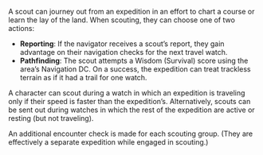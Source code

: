 A scout can journey out from an expedition in an effort to chart a course or learn the lay of the land. When scouting, they can choose one of two actions:

-   **Reporting**: If the navigator receives a scout’s report, they gain advantage on their navigation checks for the next travel watch.
-   **Pathfinding**: The scout attempts a Wisdom (Survival) score using the area’s Navigation DC. On a success, the expedition can treat trackless terrain as if it had a trail for one watch.

A character can scout during a watch in which an expedition is traveling only if their speed is faster than the expedition’s. Alternatively, scouts can be sent out during watches in which the rest of the expedition are active or resting (but not traveling).

An additional encounter check is made for each scouting group. (They are effectively a separate expedition while engaged in scouting.)